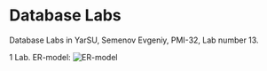 # Database Labs

Database Labs in YarSU, Semenov Evgeniy, PMI-32, Lab number 13.

1 Lab. ER-model:
![ER-model]([https://github.com/Semonzz/databaseLabs/blob/main/1/1.png](https://github.com/Semonzz/databaseLabs/blob/main/1/1.png))
